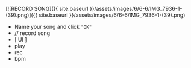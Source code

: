 ---
---

[![RECORD SONG]({{ site.baseurl }}/assets/images/6/6-6/IMG_7936-1-(39).png)]({{
site.baseurl }}/assets/images/6/6-6/IMG_7936-1-(39).png)

- Name your song and click `"OK"`
- // record song
- [ UI ]
- play
- rec
- bpm
